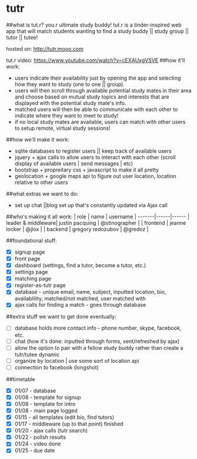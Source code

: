 # tutr  
##what is tut.r? you.r ultimate study buddy!
tut.r is a tinder-inspired web app that will match students wanting to find a study buddy || study group || tutor || tutee!

hosted on: http://tutr.mooo.com

tut.r video: https://www.youtube.com/watch?v=cEXAUxgVSVE
##how it'll work:
* users indicate their availability just by opening the app and selecting how they want to study (one to one || group).
* users will then scroll through available potential study mates in their area and choose based on mutual study topics and interests that are displayed with the potential study mate's info.
* matched users will then be able to communicate with each other to indicate where they want to meet to study!
* if no local study mates are available, users can match with other users to setup remote, virtual study sessions!

##how we'll make it work: 
- sqlite databases to register users || keep track of available users
- jquery + ajax calls to allow users to interact with each other (scroll display of available users | send messages | etc)
- bootstrap + propreitary css + javascript to make it all pretty
- geolocation + google maps api to figure out user location, location relative to other users

##what extras we want to do:
- set up chat ||blog set up that's constantly updated via Ajax call

##who's making it all work:
| role | name | username |
-------|------|------
| leader & middleware| justin pacquing | @stinographer |
| frontend | jeanne locker | @jlox |
| backend | gregory redozubov | @gredoz |

##foundational stuff:
- [x] signup page
- [x] front page
- [x] dashboard (settings, find a tutor, become a tutor, etc.)
- [x] settings page
- [x] matching page
- [x] register-as-tutr page
- [x] database - unique email, name, subject, inputted location, bio, availablility, matched/not matched, user matched with
- [x] ajax calls for finding a match - goes through database

##extra stuff we want to get done eventually:
- [ ] database holds more contact info - phone number, skype, facebook, etc.
- [ ] chat (how it's done: inputted through forms, sent/refreshed by ajax)
- [ ] allow the option to pair with a fellow study buddy rather than create a tutr/tutee dynamic
- [ ] organize by location | use some sort of location api
- [ ] connection to facebook (longshot)

##timetable
- [x] 01/07 - database
- [x] 01/08 - template for signup
- [x] 01/08 - template for intro
- [x] 01/08 - main page logged
- [x] 01/15 - all templates (edit bio, find tutors)
- [x] 01/17 - middleware (up to that point) finished
- [x] 01/20 - ajax calls (tutr search)
- [x] 01/22 - polish results
- [x] 01/24 - video done
- [x] 01/25 - due date

